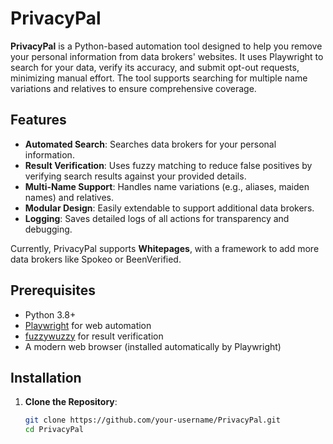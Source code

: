 # PrivacyPal

**PrivacyPal** is a Python-based automation tool designed to help you remove your personal information from data brokers' websites. It uses Playwright to search for your data, verify its accuracy, and submit opt-out requests, minimizing manual effort. The tool supports searching for multiple name variations and relatives to ensure comprehensive coverage.

## Features
- **Automated Search**: Searches data brokers for your personal information.
- **Result Verification**: Uses fuzzy matching to reduce false positives by verifying search results against your provided details.
- **Multi-Name Support**: Handles name variations (e.g., aliases, maiden names) and relatives.
- **Modular Design**: Easily extendable to support additional data brokers.
- **Logging**: Saves detailed logs of all actions for transparency and debugging.

Currently, PrivacyPal supports **Whitepages**, with a framework to add more data brokers like Spokeo or BeenVerified.

## Prerequisites
- Python 3.8+
- [Playwright](https://playwright.dev/python/) for web automation
- [fuzzywuzzy](https://github.com/seatgeek/fuzzywuzzy) for result verification
- A modern web browser (installed automatically by Playwright)

## Installation
1. **Clone the Repository**:
   ```bash
   git clone https://github.com/your-username/PrivacyPal.git
   cd PrivacyPal